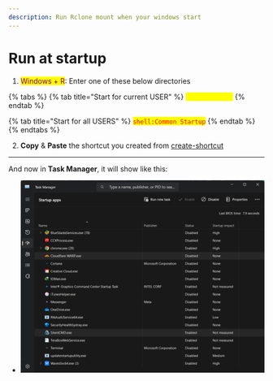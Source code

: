 ```yaml
---
description: Run Rclone mount when your windows start
---
```


# Run at startup

1. <mark style="color:purple;">Windows + R</mark>: Enter one of these below directories

{% tabs %}
{% tab title="Start for current USER" %}
<mark style="color:yellow;">`shell:Startup`</mark>
{% endtab %}

{% tab title="Start for all USERS" %}
<mark style="color:red;">`shell:Common Startup`</mark>
{% endtab %}
{% endtabs %}

2. **Copy** & **Paste** the shortcut you created from [create-shortcut](create-shortcut/ "mention")

***

And now in **Task Manager**, it will show like this:

* ![Auto start in Task Manager](<../.gitbook/assets/Auto start in Task Manager using shellstartup.png>)

